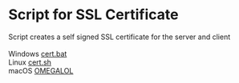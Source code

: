 # Script for SSL Certificate
Script creates a self signed SSL certificate for the server and client
<br/><br/>
Windows [cert.bat](cert.bat)
<br/>
Linux [cert.sh](cert.sh)
<br/>
macOS [OMEGALOL](https://www.google.com/)
